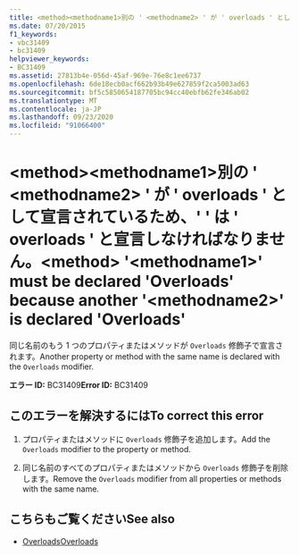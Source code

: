 ```yaml
---
title: <method><methodname1>別の ' <methodname2> ' が ' overloads ' として宣言されているため、' ' は ' overloads ' と宣言しなければなりません。
ms.date: 07/20/2015
f1_keywords:
- vbc31409
- bc31409
helpviewer_keywords:
- BC31409
ms.assetid: 27813b4e-056d-45af-969e-76e8c1ee6737
ms.openlocfilehash: 6de18ecb0acf662b93b49e627859f2ca5003ad63
ms.sourcegitcommit: bf5c5850654187705bc94cc40ebfb62fe346ab02
ms.translationtype: MT
ms.contentlocale: ja-JP
ms.lasthandoff: 09/23/2020
ms.locfileid: "91066400"
---
```

# <a name="method-methodname1-must-be-declared-overloads-because-another-methodname2-is-declared-overloads"></a><span data-ttu-id="33fda-102">\<method>\<methodname1>別の ' \<methodname2> ' が ' overloads ' として宣言されているため、' ' は ' overloads ' と宣言しなければなりません。</span><span class="sxs-lookup"><span data-stu-id="33fda-102">\<method> '\<methodname1>' must be declared 'Overloads' because another '\<methodname2>' is declared 'Overloads'</span></span>

<span data-ttu-id="33fda-103">同じ名前のもう 1 つのプロパティまたはメソッドが `Overloads` 修飾子で宣言されます。</span><span class="sxs-lookup"><span data-stu-id="33fda-103">Another property or method with the same name is declared with the `Overloads` modifier.</span></span>  
  
 <span data-ttu-id="33fda-104">**エラー ID:** BC31409</span><span class="sxs-lookup"><span data-stu-id="33fda-104">**Error ID:** BC31409</span></span>  
  
## <a name="to-correct-this-error"></a><span data-ttu-id="33fda-105">このエラーを解決するには</span><span class="sxs-lookup"><span data-stu-id="33fda-105">To correct this error</span></span>  
  
1. <span data-ttu-id="33fda-106">プロパティまたはメソッドに `Overloads` 修飾子を追加します。</span><span class="sxs-lookup"><span data-stu-id="33fda-106">Add the `Overloads` modifier to the property or method.</span></span>  
  
2. <span data-ttu-id="33fda-107">同じ名前のすべてのプロパティまたはメソッドから `Overloads` 修飾子を削除します。</span><span class="sxs-lookup"><span data-stu-id="33fda-107">Remove the `Overloads` modifier from all properties or methods with the same name.</span></span>  
  
## <a name="see-also"></a><span data-ttu-id="33fda-108">こちらもご覧ください</span><span class="sxs-lookup"><span data-stu-id="33fda-108">See also</span></span>

- [<span data-ttu-id="33fda-109">Overloads</span><span class="sxs-lookup"><span data-stu-id="33fda-109">Overloads</span></span>](../language-reference/modifiers/overloads.md)
